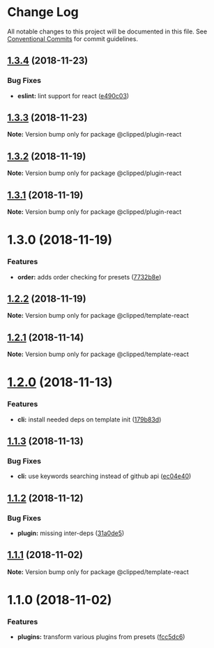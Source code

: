 # Change Log

All notable changes to this project will be documented in this file.
See [Conventional Commits](https://conventionalcommits.org) for commit guidelines.

## [1.3.4](https://github.com/clippedjs/clipped/compare/@clipped/plugin-react@1.3.3...@clipped/plugin-react@1.3.4) (2018-11-23)


### Bug Fixes

* **eslint:** lint support for react ([e490c03](https://github.com/clippedjs/clipped/commit/e490c03))





## [1.3.3](https://github.com/clippedjs/clipped/compare/@clipped/plugin-react@1.3.2...@clipped/plugin-react@1.3.3) (2018-11-23)

**Note:** Version bump only for package @clipped/plugin-react





## [1.3.2](https://github.com/clippedjs/clipped/compare/@clipped/plugin-react@1.3.1...@clipped/plugin-react@1.3.2) (2018-11-19)

**Note:** Version bump only for package @clipped/plugin-react





## [1.3.1](https://github.com/clippedjs/clipped/compare/@clipped/plugin-react@1.3.0...@clipped/plugin-react@1.3.1) (2018-11-19)

**Note:** Version bump only for package @clipped/plugin-react





# 1.3.0 (2018-11-19)


### Features

* **order:** adds order checking for presets ([7732b8e](https://github.com/clippedjs/clipped/commit/7732b8e))





## [1.2.2](https://github.com/clippedjs/clipped/compare/@clipped/template-react@1.2.1...@clipped/template-react@1.2.2) (2018-11-19)

**Note:** Version bump only for package @clipped/template-react





<a name="1.2.1"></a>
## [1.2.1](https://github.com/clippedjs/clipped/compare/@clipped/template-react@1.2.0...@clipped/template-react@1.2.1) (2018-11-14)

**Note:** Version bump only for package @clipped/template-react





<a name="1.2.0"></a>
# [1.2.0](https://github.com/clippedjs/clipped/compare/@clipped/template-react@1.1.3...@clipped/template-react@1.2.0) (2018-11-13)


### Features

* **cli:** install needed deps on template init ([179b83d](https://github.com/clippedjs/clipped/commit/179b83d))





<a name="1.1.3"></a>
## [1.1.3](https://github.com/clippedjs/clipped/compare/@clipped/template-react@1.1.2...@clipped/template-react@1.1.3) (2018-11-13)


### Bug Fixes

* **cli:** use keywords searching instead of github api ([ec04e40](https://github.com/clippedjs/clipped/commit/ec04e40))





<a name="1.1.2"></a>
## [1.1.2](https://github.com/clippedjs/clipped/compare/@clipped/template-react@1.1.1...@clipped/template-react@1.1.2) (2018-11-12)


### Bug Fixes

* **plugin:** missing inter-deps ([31a0de5](https://github.com/clippedjs/clipped/commit/31a0de5))





<a name="1.1.1"></a>
## [1.1.1](https://github.com/clippedjs/clipped/compare/@clipped/template-react@1.1.0...@clipped/template-react@1.1.1) (2018-11-02)

**Note:** Version bump only for package @clipped/template-react





<a name="1.1.0"></a>
# 1.1.0 (2018-11-02)


### Features

* **plugins:** transform various plugins from presets ([fcc5dc6](https://github.com/clippedjs/clipped/commit/fcc5dc6))

